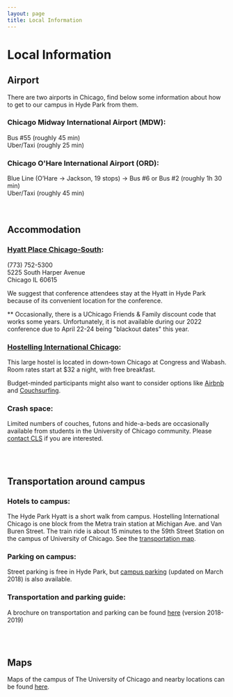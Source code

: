 ```yaml
---
layout: page
title: Local Information
---
```


# Local Information

## Airport

There are two airports in Chicago, find below some information about how to get to our campus in Hyde Park from them.

### Chicago Midway International Airport (MDW):

Bus \#55 (roughly 45 min) <br>
Uber/Taxi (roughly 25 min)

### Chicago O'Hare International Airport (ORD):

Blue Line (O’Hare → Jackson, 19 stops) → Bus #6 or Bus #2 (roughly 1h 30 min) <br>
Uber/Taxi (roughly 45 min) <br>
<br>
<br>

## Accommodation

### [Hyatt Place Chicago-South](https://chicagosouthuniversity.place.hyatt.com/en/hotel/home.html?corp_id=58415):

(773) 752-5300 <br>
5225 South Harper Avenue <br>
Chicago IL 60615

<!-- University of Chicago Friend & Family Discounts:<br>
Book [online](https://chicagosouthuniversity.place.hyatt.com/en/hotel/home.html?corp_id=58415): Enter preferred dates of stay and click 'Check Availability' <br>
Book by phone: 1.888.591.1234 (Request Rate Code: UNCH) -->

We suggest that conference attendees stay at the Hyatt in Hyde Park because of its convenient location for the conference.

** Occasionally, there is a UChicago Friends & Family discount code that works some years. Unfortunately, it is not available during our 2022 conference due to April 22-24 being "blackout dates" this year.



### [Hostelling International Chicago](http://hichicago.org/):

This large hostel is located in down-town Chicago at Congress and Wabash. Room rates start at $32 a night, with free breakfast.

Budget-minded participants might also want to consider options like [Airbnb](https://www.airbnb.com/s/Chicago--IL) and [Couchsurfing](https://www.couchsurfing.com/).

### Crash space:

Limited numbers of couches, futons and hide-a-beds are occasionally available from students in the University of Chicago community. Please [contact CLS](mailto:chicagolinguisticsociety.cls56@gmail.com) if you are interested.

<br>
<br>

## Transportation around campus

### Hotels to campus:

The Hyde Park Hyatt is a short walk from campus. Hostelling International Chicago is one block from the Metra train station at Michigan Ave. and Van Buren Street. The train ride is about 15 minutes to the 59th Street Station on the campus of University of Chicago. See the [transportation map](https://metrarail.com/).

### Parking on campus:

Street parking is free in Hyde Park, but [campus parking](https://d3qi0qp55mx5f5.cloudfront.net/safety-security/uploads/files/Parking_Lots_and_Garages_2018_March.pdf?mtime=1520869633) (updated on March 2018) is also available.

### Transportation and parking guide:

A brochure on transportation and parking can be found [here](https://d3qi0qp55mx5f5.cloudfront.net/safety-security/uploads/files/2018_Trans_Brochure_09.06.18.pdf?mtime=1537196162) (version 2018-2019)

<br>
<br>

## Maps

Maps of the campus of The University of Chicago and nearby locations can be found [here](https://maps.uchicago.edu/).
